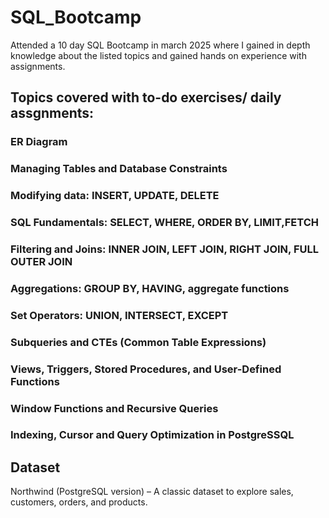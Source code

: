 # SQL_Bootcamp

Attended a 10 day SQL Bootcamp in march 2025 where I gained in depth knowledge about the listed topics and gained hands on experience with assignments.

## Topics covered with to-do exercises/ daily assgnments:
 ### ER Diagram
 ### Managing Tables and Database Constraints
 ### Modifying data: INSERT, UPDATE, DELETE
 ### SQL Fundamentals: SELECT, WHERE, ORDER BY, LIMIT,FETCH
 ### Filtering and Joins: INNER JOIN, LEFT JOIN, RIGHT JOIN, FULL OUTER JOIN
 ### Aggregations: GROUP BY, HAVING, aggregate functions
 ### Set Operators: UNION, INTERSECT, EXCEPT
 ### Subqueries and CTEs (Common Table Expressions)
 ### Views, Triggers, Stored Procedures, and User-Defined Functions
 ### Window Functions and Recursive Queries
 ### Indexing, Cursor and Query Optimization in PostgreSSQL

## Dataset
Northwind (PostgreSQL version) – A classic dataset to explore sales, customers, orders, and products.
